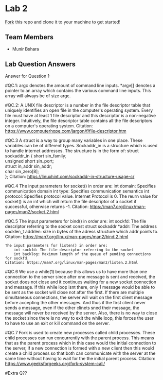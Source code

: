# Lab 2
[Fork](https://docs.github.com/en/get-started/quickstart/fork-a-repo) this repo and clone it to your machine to get started!

## Team Members
- Munir Bshara

## Lab Question Answers

Answer for Question 1: 




#QC.1:
	argc denotes the amount of command line inputs. *argv[] denotes a pointer to an array which contains the various command line inputs. This array will always be of size argc.

#QC.2:
	A UNIX file descriptor is a number in the file descriptor table that uniquely identifies an open file in the computer's operating system. Every file must have at least 1 file descriptor and this descriptor is a non-negative integer. Intuitively, the file descriptor table contains all the file descriptors on a computer's operating system.
	Citation: https://www.computerhope.com/jargon/f/file-descriptor.htm

#QC.3
	A struct is a way to group many variables in one place. These variables can be of different types. Sockaddr_in is a structure which is used to handle internet addresses. The structure is in the form of:
	struct sockaddr_in {
        	short            sin_family;  
        	unsigned short   sin_port;    
        	struct in_addr   sin_addr;    
        	char             sin_zero[8];  
        };
	Citation: https://linuxhint.com/sockaddr-in-structure-usage-c/

#QC.4
	The input parameters for socket() in order are:
		int domain: Specifies communication domain
		int type: Specifies communication semantics
		int protocol: Specifies protocol value. Internet Protocol is 0.
	The reurn value for socket() is an int which will return the file descriptor of a socket if successful, otherwise returns -1.
	Citation: https://man7.org/linux/man-pages/man2/socket.2.html

#QC.5
	The input parameters for bind() in order are:
		int sockfd: The file descriptor referring to the socket
		const struct sockaddr *addr: The address
		socklen_t addrlen: size in bytes of the adress structure which addr points to.
	Citation: https://man7.org/linux/man-pages/man2/bind.2.html
	
	The input parameters for listen() in order are:
		int sockfd: The file descriptor referring to the socket
		int backlog: Maximum length of the queue of pending connections for sockfd.
	Citation: https://man7.org/linux/man-pages/man2/listen.2.html

#QC.6
	We use a while(1) because this allows us to have more than one connection to the server since after one message is sent and received, the socket does not close and it continues waiting for a new socket connection and message. If this while loop isnt there, only 1 message would be able to be sent as the socket will close not after the first.
	If there are multiple simultaneous connections, the server will wait on the first client message before accepting the other messages. And thus if the first client never sends a message, even if the other clinets sned their message, the message will never be received by the server. Also, there is no way to close the socket since there is no way to exit the while loop, this forces the user to have to use an exit or kill command on the server.

#QC.7
	Fork is used to create new processes called child processes. These child processes can run concurrently with the parent process. This means that as the parent process which in this case would the initial connection to the server, if a new connection is formed with a new client then this would create a child process so that both can communicate with the server at the same time without having to wait for the the initial parent process.
	Citation: https://www.geeksforgeeks.org/fork-system-call/

#Extra Q??

